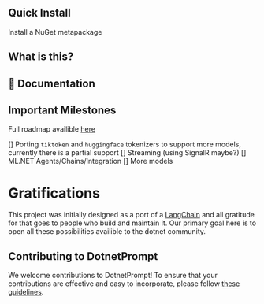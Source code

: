 ﻿
## Quick Install

Install a NuGet metapackage


## What is this?


## 📖 Documentation


## Important Milestones

Full roadmap availible [here](ROADMAP.md)

[] Porting `tiktoken` and `huggingface` tokenizers to support more models, currently there is a partial support
[] Streaming (using SignalR maybe?)
[] ML.NET Agents/Chains/Integration
[] More models

# Gratifications
This project was initially designed as a port of a [LangChain](https://github.com/hwchase17/langchain) and all gratitude for that goes to people who build and maintain it.
Our primary goal here is to open all these possibilities availible to the dotnet community.

## Contributing to DotnetPrompt
We welcome contributions to DotnetPrompt! To ensure that your contributions are effective and easy to incorporate, please follow [these guidelines](CONTRIBUTING.md).
